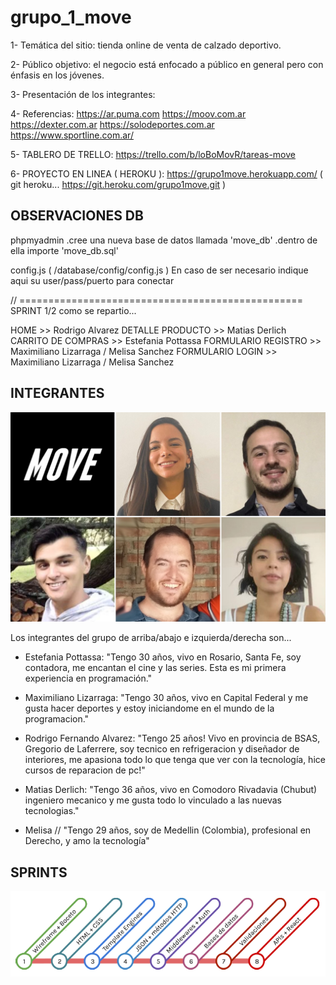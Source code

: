 # grupo_1_move

1- Temática del sitio: tienda online de venta de calzado deportivo.

2- Público objetivo: el negocio está enfocado a público en general pero con énfasis en los jóvenes.

3- Presentación de los integrantes: 

4- Referencias:
https://ar.puma.com
https://moov.com.ar
https://dexter.com.ar
https://solodeportes.com.ar
https://www.sportline.com.ar/


5- TABLERO DE TRELLO: https://trello.com/b/loBoMovR/tareas-move

6- PROYECTO EN LINEA ( HEROKU ): https://grupo1move.herokuapp.com/
( git heroku... https://git.heroku.com/grupo1move.git )

## OBSERVACIONES DB

phpmyadmin
.cree una nueva base de datos llamada 'move_db'
.dentro de ella importe 'move_db.sql'

config.js ( /database/config/config.js )
En caso de ser necesario indique aqui su user/pass/puerto para conectar

// =================================================
SPRINT 1/2 como se repartio...

HOME >> Rodrigo Alvarez
DETALLE PRODUCTO >> Matias Derlich
CARRITO DE COMPRAS >> Estefania Pottassa
FORMULARIO REGISTRO >> Maximiliano Lizarraga / Melisa Sanchez
FORMULARIO LOGIN >> Maximiliano Lizarraga / Melisa Sanchez


## INTEGRANTES

![This is a alt text.](/public/images/grupo_1_move.png "This is a sample image.")

Los integrantes del grupo de arriba/abajo e izquierda/derecha son...

* Estefania Pottassa: "Tengo 30 años, vivo en Rosario, Santa Fe, soy contadora, me encantan el cine y las series. Esta es mi primera experiencia en programación."

* Maximiliano Lizarraga: "Tengo 30 años, vivo en Capital Federal y me gusta hacer deportes y estoy iniciandome en el mundo de la programacion."

* Rodrigo Fernando Alvarez: "Tengo 25 años! Vivo en provincia de BSAS, Gregorio de Laferrere, soy tecnico en refrigeracion y diseñador de interiores, me apasiona todo lo que tenga que ver con la tecnología, hice cursos de reparacion de pc!"

* Matias Derlich: "Tengo 36 años, vivo en Comodoro Rivadavia (Chubut) ingeniero mecanico y me gusta todo lo vinculado a las nuevas tecnologias."

* Melisa // "Tengo 29 años, soy de Medellin (Colombia), profesional en Derecho, y amo la tecnología"


## SPRINTS

![This is a alt text.](/public/images/sprints.png "This is a sample image.")